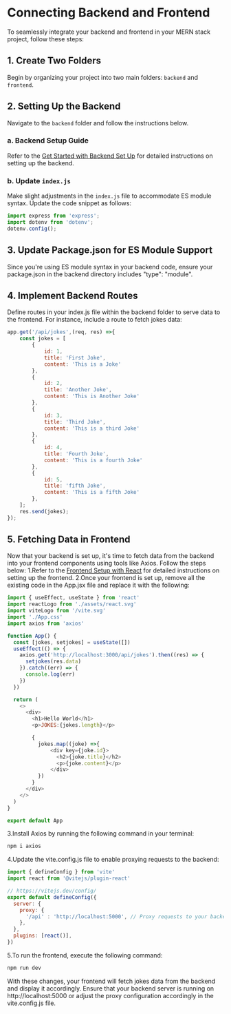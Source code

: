 # Connecting Backend and Frontend

To seamlessly integrate your backend and frontend in your MERN stack project, follow these steps:

## 1. Create Two Folders

Begin by organizing your project into two main folders: `backend` and `frontend`.

## 2. Setting Up the Backend

Navigate to the `backend` folder and follow the instructions below.

### a. Backend Setup Guide

Refer to the [Get Started with Backend Set Up](../backend/README.md) for detailed instructions on setting up the backend.

### b. Update `index.js`

Make slight adjustments in the `index.js` file to accommodate ES module syntax. Update the code snippet as follows:

```javascript
import express from 'express';
import dotenv from 'dotenv';
dotenv.config();
```

## 3. Update Package.json for ES Module Support
Since you're using ES module syntax in your backend code, ensure your package.json in the backend directory includes "type": "module".

## 4. Implement Backend Routes
Define routes in your index.js file within the backend folder to serve data to the frontend. For instance, include a route to fetch jokes data:

```javascript
app.get('/api/jokes',(req, res) =>{
    const jokes = [
        {
            id: 1,
            title: 'First Joke',
            content: 'This is a Joke'
        },
        {
            id: 2,
            title: 'Another Joke',
            content: 'This is Another Joke'
        },
        {
            id: 3,
            title: 'Third Joke',
            content: 'This is a third Joke'
        },
        {
            id: 4,
            title: 'Fourth Joke',
            content: 'This is a fourth Joke'
        },
        {
            id: 5,
            title: 'fifth Joke',
            content: 'This is a fifth Joke'
        },
    ];
    res.send(jokes);
});
```

## 5. Fetching Data in Frontend
Now that your backend is set up, it's time to fetch data from the backend into your frontend components using tools like Axios. Follow the steps below:
1.Refer to the [Frontend Setup with React](../Frontend/README.md) for detailed instructions on setting up the frontend.
2.Once your frontend is set up, remove all the existing code in the App.jsx file and replace it with the following:

```javascript
import { useEffect, useState } from 'react'
import reactLogo from './assets/react.svg'
import viteLogo from '/vite.svg'
import './App.css'
import axios from 'axios'

function App() {
  const [jokes, setjokes] = useState([])
  useEffect(() => {
    axios.get('http://localhost:3000/api/jokes').then((res) => {
      setjokes(res.data)
    }).catch((err) => {
      console.log(err)
    })
  })

  return (
    <>
      <div>
        <h1>Hello World</h1>
        <p>JOKES:{jokes.length}</p>

        {
          jokes.map((joke) =>{
              <div key={joke.id}>
                <h2>{joke.title}</h2>
                <p>{joke.content}</p>
              </div>
          })
        }
      </div>
    </>
  )
}

export default App
```

3.Install Axios by running the following command in your terminal:

```sh
npm i axios
```

4.Update the vite.config.js file to enable proxying requests to the backend:

```javascript
import { defineConfig } from 'vite'
import react from '@vitejs/plugin-react'

// https://vitejs.dev/config/
export default defineConfig({
  server: {
    proxy: {
      '/api' : 'http://localhost:5000', // Proxy requests to your backend
    },
  },
  plugins: [react()],
})

```

5.To run the frontend, execute the following command:

```sh
npm run dev
```

With these changes, your frontend will fetch jokes data from the backend and display it accordingly. Ensure that your backend server is running on http://localhost:5000 or adjust the proxy configuration accordingly in the vite.config.js file.